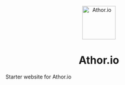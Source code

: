 <p align="center">
  <a href="https://athor.io">
    <img alt="Athor.io" src="https://avatars3.githubusercontent.com/u/42798929?s=200&v=4" width="90" />
  </a>
</p>
<h1 align="center">
  Athor.io
</h1>

Starter website for Athor.io
